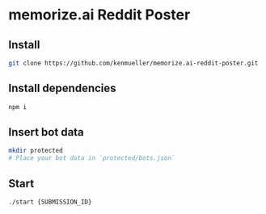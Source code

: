 # memorize.ai Reddit Poster

## Install

```bash
git clone https://github.com/kenmueller/memorize.ai-reddit-poster.git
```

## Install dependencies

```bash
npm i
```

## Insert bot data

```bash
mkdir protected
# Place your bot data in `protected/bots.json`
```

## Start

```bash
./start {SUBMISSION_ID}
```
